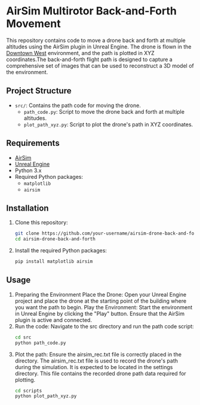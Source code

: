 # AirSim Multirotor Back-and-Forth Movement

This repository contains code to move a drone back and forth at multiple altitudes using the AirSim plugin in Unreal Engine. The drone is flown in the [Downtown West](https://www.unrealengine.com/marketplace/en-US/product/6bb93c7515e148a1a0a0ec263db67d5b) environment, and the path is plotted in XYZ coordinates.The back-and-forth flight path is designed to capture a comprehensive set of images that can be used to reconstruct a 3D model of the environment.

## Project Structure

- `src/`: Contains the path code for moving the drone.
  - `path_code.py`: Script to move the drone back and forth at multiple altitudes.
  - `plot_path_xyz.py`: Script to plot the drone's path in XYZ coordinates.

## Requirements

- [AirSim](https://github.com/microsoft/AirSim)
- [Unreal Engine](https://www.unrealengine.com/)
- Python 3.x
- Required Python packages:
  - `matplotlib`
  - `airsim`

## Installation

1. Clone this repository:
   ```sh
   git clone https://github.com/your-username/airsim-drone-back-and-forth.git
   cd airsim-drone-back-and-forth

2. Install the required Python packages:
   ```sh
   pip install matplotlib airsim

## Usage
1. Preparing the Environment
   Place the Drone:
   Open your Unreal Engine project and place the drone at the starting point of the building where you want the path to begin.
   Play the Environment:
   Start the environment in Unreal Engine by clicking the "Play" button. Ensure that the AirSim plugin is active and connected.
1. Run the code:
   Navigate to the src directory and run the path code script:
   ```sh
   cd src
   python path_code.py
2. Plot the path:
   Ensure the airsim_rec.txt file is correctly placed in the directory. The airsim_rec.txt file is used to record the drone's path during the simulation. It
   is expected to be
   located in the settings directory. This file contains the recorded drone path data required for plotting.
   ```sh
   cd scripts
   python plot_path_xyz.py

